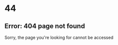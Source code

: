 <!DOCTYPE html>
<html>
<head>
  <title>404 Page Not Found</title>
  <link href="https://fonts.googleapis.com/css?family=Montserrat:400,400i,700" rel="stylesheet">
  <style>


$bg: #313942;
$ghost: #528cce;
$heading: #e7ebf2;

*,
*:after,
*:before {
  box-sizing: border-box;
}

body {
  background-color: $bg;
  font-family: 'Montserrat', sans-serif;
}

main {
  align-items: center;
  display: flex;
  flex-direction: column;
  height: 100vh;
  justify-content: center;
  text-align: center;
}

h1 {
  color: $heading;
  font-size: 12.5rem;
  letter-spacing: .10em;
  margin: .025em 0;
  text-shadow: .05em .05em 0 rgba(0,0,0,.25);
  white-space: nowrap;
  
  @media(max-width: 30rem) {
    font-size: 8.5rem;
  }
  
  & > span {
    animation: spooky 2s alternate infinite linear;
    color: $ghost;
    display: inline-block;
  }
}

h2 {
  color: $heading;
  margin-bottom: .40em;
}

p {
  color: #ccc;
  margin-top: 0;
}

@keyframes spooky {
  from {
    transform: translatey(.15em) scaley(.95);
  }
  
  to {
    transform: translatey(-.15em);
  }
}
  </style>
</head>
<body>
  <main>
    <h1>4<span><i class="fas fa-ghost"></i></span>4</h1>
    <h2>Error: 404 page not found</h2>
    <p>Sorry, the page you're looking for cannot be accessed</p>
  </main>
</body>
</html>
